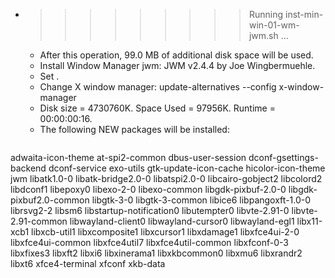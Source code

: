 * >>>>>>>>> Running inst-min-win-01-wm-jwm.sh ...
  * After this operation, 99.0 MB of additional disk space will be used.
  * Install Window Manager jwm: JWM v2.4.4 by Joe Wingbermuehle.
  * Set .
  * Change X window manager: update-alternatives --config x-window-manager
  * Disk size = 4730760K. Space Used = 97956K. Runtime = 00:00:00:16.
  * The following NEW packages will be installed:
  ```bash
adwaita-icon-theme at-spi2-common dbus-user-session dconf-gsettings-backend dconf-service
exo-utils gtk-update-icon-cache hicolor-icon-theme jwm libatk1.0-0
libatk-bridge2.0-0 libatspi2.0-0 libcairo-gobject2 libcolord2 libdconf1
libepoxy0 libexo-2-0 libexo-common libgdk-pixbuf-2.0-0 libgdk-pixbuf2.0-common
libgtk-3-0 libgtk-3-common libice6 libpangoxft-1.0-0 librsvg2-2
libsm6 libstartup-notification0 libutempter0 libvte-2.91-0 libvte-2.91-common
libwayland-client0 libwayland-cursor0 libwayland-egl1 libx11-xcb1 libxcb-util1
libxcomposite1 libxcursor1 libxdamage1 libxfce4ui-2-0 libxfce4ui-common
libxfce4util7 libxfce4util-common libxfconf-0-3 libxfixes3 libxft2
libxi6 libxinerama1 libxkbcommon0 libxmu6 libxrandr2
libxt6 xfce4-terminal xfconf xkb-data
  ```
